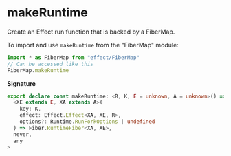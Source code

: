 # makeRuntime

Create an Effect run function that is backed by a FiberMap.

To import and use `makeRuntime` from the "FiberMap" module:

```ts
import * as FiberMap from "effect/FiberMap"
// Can be accessed like this
FiberMap.makeRuntime
```

**Signature**

```ts
export declare const makeRuntime: <R, K, E = unknown, A = unknown>() => Effect.Effect<
  <XE extends E, XA extends A>(
    key: K,
    effect: Effect.Effect<XA, XE, R>,
    options?: Runtime.RunForkOptions | undefined
  ) => Fiber.RuntimeFiber<XA, XE>,
  never,
  any
>
```

